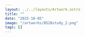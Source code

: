 ```yaml
---
layout: ../../layouts/Artwork.astro
title: ""
date: "2025-10-05"
image: "/artworks/0520study_2.png"
tags: []
---
```



